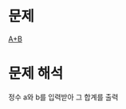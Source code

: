 # 문제
[A+B](https://codeforces.com/problemsets/acmsguru/problem/99999/100)   
   
# 문제 해석
정수 a와 b를 입력받아 그 합계를 출력   